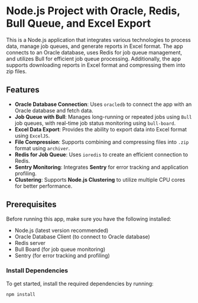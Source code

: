 # Node.js Project with Oracle, Redis, Bull Queue, and Excel Export

This is a Node.js application that integrates various technologies to process data, manage job queues, and generate reports in Excel format. The app connects to an Oracle database, uses Redis for job queue management, and utilizes Bull for efficient job queue processing. Additionally, the app supports downloading reports in Excel format and compressing them into zip files.

## Features
- **Oracle Database Connection**: Uses `oracledb` to connect the app with an Oracle database and fetch data.
- **Job Queue with Bull**: Manages long-running or repeated jobs using `Bull` job queues, with real-time job status monitoring using `bull-board`.
- **Excel Data Export**: Provides the ability to export data into Excel format using `ExcelJS`.
- **File Compression**: Supports combining and compressing files into `.zip` format using `archiver`.
- **Redis for Job Queue**: Uses `ioredis` to create an efficient connection to Redis.
- **Sentry Monitoring**: Integrates **Sentry** for error tracking and application profiling.
- **Clustering**: Supports **Node.js Clustering** to utilize multiple CPU cores for better performance.

## Prerequisites

Before running this app, make sure you have the following installed:

- Node.js (latest version recommended)
- Oracle Database Client (to connect to Oracle database)
- Redis server
- Bull Board (for job queue monitoring)
- Sentry (for error tracking and profiling)

### Install Dependencies

To get started, install the required dependencies by running:

```bash
npm install
